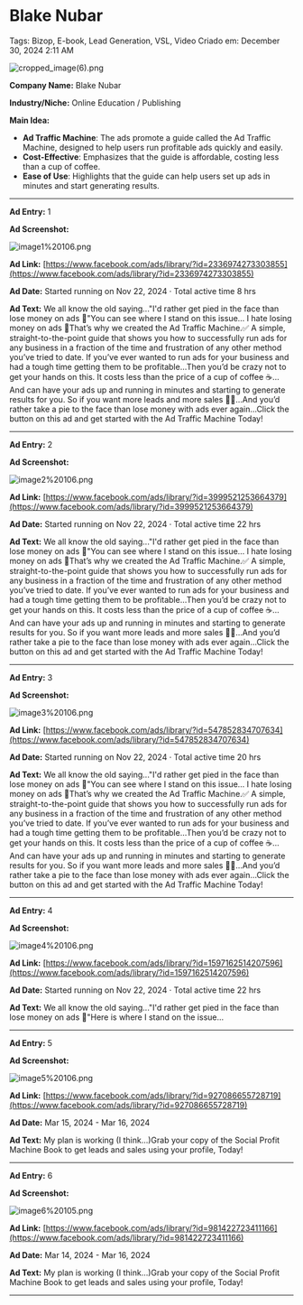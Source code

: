# Blake Nubar

Tags: Bizop, E-book, Lead Generation, VSL, Video
Criado em: December 30, 2024 2:11 AM

![cropped_image(6).png](cropped_image(6)%202.png)

**Company Name:** Blake Nubar

**Industry/Niche:** Online Education / Publishing

**Main Idea:**

- **Ad Traffic Machine**: The ads promote a guide called the Ad Traffic Machine, designed to help users run profitable ads quickly and easily.
- **Cost-Effective**: Emphasizes that the guide is affordable, costing less than a cup of coffee.
- **Ease of Use**: Highlights that the guide can help users set up ads in minutes and start generating results.

---

**Ad Entry:** 1

**Ad Screenshot:**

![image1%20106.png](image1%20106.png)

**Ad Link:** [https://www.facebook.com/ads/library/?id=2336974273303855](https://www.facebook.com/ads/library/?id=2336974273303855)

**Ad Date:** Started running on Nov 22, 2024 · Total active time 8 hrs

**Ad Text:** We all know the old saying..."I'd rather get pied in the face than lose money on ads 🥧"You can see where I stand on this issue… I hate losing money on ads 💸That’s why we created the Ad Traffic Machine.✅ A simple, straight-to-the-point guide that shows you how to successfully run ads for any business in a fraction of the time and frustration of any other method you’ve tried to date. If you’ve ever wanted to run ads for your business and had a tough time getting them to be profitable…Then you’d be crazy not to get your hands on this. It costs less than the price of a cup of coffee ☕…And can have your ads up and running in minutes and starting to generate results for you. So if you want more leads and more sales 🤑🤑…And you’d rather take a pie to the face than lose money with ads ever again…Click the button on this ad and get started with the Ad Traffic Machine Today!

- ---------------------------------------------------------------------

**Ad Entry:** 2

**Ad Screenshot:**

![image2%20106.png](image2%20106.png)

**Ad Link:** [https://www.facebook.com/ads/library/?id=3999521253664379](https://www.facebook.com/ads/library/?id=3999521253664379)

**Ad Date:** Started running on Nov 22, 2024 · Total active time 22 hrs

**Ad Text:** We all know the old saying..."I'd rather get pied in the face than lose money on ads 🥧"You can see where I stand on this issue… I hate losing money on ads 💸That’s why we created the Ad Traffic Machine.✅ A simple, straight-to-the-point guide that shows you how to successfully run ads for any business in a fraction of the time and frustration of any other method you’ve tried to date. If you’ve ever wanted to run ads for your business and had a tough time getting them to be profitable…Then you’d be crazy not to get your hands on this. It costs less than the price of a cup of coffee ☕…And can have your ads up and running in minutes and starting to generate results for you. So if you want more leads and more sales 🤑🤑…And you’d rather take a pie to the face than lose money with ads ever again…Click the button on this ad and get started with the Ad Traffic Machine Today!

- ---------------------------------------------------------------------

**Ad Entry:** 3

**Ad Screenshot:**

![image3%20106.png](image3%20106.png)

**Ad Link:** [https://www.facebook.com/ads/library/?id=547852834707634](https://www.facebook.com/ads/library/?id=547852834707634)

**Ad Date:** Started running on Nov 22, 2024 · Total active time 20 hrs

**Ad Text:** We all know the old saying..."I'd rather get pied in the face than lose money on ads 🥧"You can see where I stand on this issue… I hate losing money on ads 💸That’s why we created the Ad Traffic Machine.✅ A simple, straight-to-the-point guide that shows you how to successfully run ads for any business in a fraction of the time and frustration of any other method you’ve tried to date. If you’ve ever wanted to run ads for your business and had a tough time getting them to be profitable…Then you’d be crazy not to get your hands on this. It costs less than the price of a cup of coffee ☕…And can have your ads up and running in minutes and starting to generate results for you. So if you want more leads and more sales 🤑🤑…And you’d rather take a pie to the face than lose money with ads ever again…Click the button on this ad and get started with the Ad Traffic Machine Today!

- ---------------------------------------------------------------------

**Ad Entry:** 4

**Ad Screenshot:**

![image4%20106.png](image4%20106.png)

**Ad Link:** [https://www.facebook.com/ads/library/?id=1597162514207596](https://www.facebook.com/ads/library/?id=1597162514207596)

**Ad Date:** Started running on Nov 22, 2024 · Total active time 22 hrs

**Ad Text:** We all know the old saying..."I'd rather get pied in the face than lose money on ads 🥧"Here is where I stand on the issue...

- ---------------------------------------------------------------------

**Ad Entry:** 5

**Ad Screenshot:**

![image5%20106.png](image5%20106.png)

**Ad Link:** [https://www.facebook.com/ads/library/?id=927086655728719](https://www.facebook.com/ads/library/?id=927086655728719)

**Ad Date:** Mar 15, 2024 - Mar 16, 2024

**Ad Text:** My plan is working (I think...)Grab your copy of the Social Profit Machine Book to get leads and sales using your profile, Today!

- ---------------------------------------------------------------------

**Ad Entry:** 6

**Ad Screenshot:**

![image6%20105.png](image6%20105.png)

**Ad Link:** [https://www.facebook.com/ads/library/?id=981422723411166](https://www.facebook.com/ads/library/?id=981422723411166)

**Ad Date:** Mar 14, 2024 - Mar 16, 2024

**Ad Text:** My plan is working (I think...)Grab your copy of the Social Profit Machine Book to get leads and sales using your profile, Today!

- ---------------------------------------------------------------------